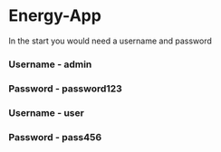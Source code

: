 # Energy-App

In the start you would need a username and password
### Username - admin
### Password - password123
### 
### Username - user
### Password - pass456

